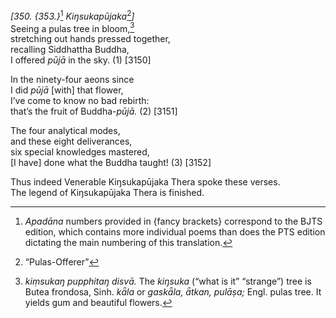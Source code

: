 *\[350. {353.}*[^1] *Kiŋsukapūjaka*[^2]*\]*  
Seeing a pulas tree in bloom,[^3]  
stretching out hands pressed together,  
recalling Siddhattha Buddha,  
I offered *pūjā* in the sky. (1) \[3150\]

In the ninety-four aeons since  
I did *pūjā* \[with\] that flower,  
I’ve come to know no bad rebirth:  
that’s the fruit of Buddha-*pūjā.* (2) \[3151\]

The four analytical modes,  
and these eight deliverances,  
six special knowledges mastered,  
\[I have\] done what the Buddha taught! (3) \[3152\]

Thus indeed Venerable Kiŋsukapūjaka Thera spoke these verses.  
The legend of Kiŋsukapūjaka Thera is finished.  
[^1]: *Apadāna* numbers provided in {fancy brackets} correspond to the
    BJTS edition, which contains more individual poems than does the PTS
    edition dictating the main numbering of this translation.  
[^2]: “Pulas-Offerer”  
[^3]: *kiṃsukaŋ* *pupphitaŋ disvā.* The *kiŋsuka* (“what is it”
    “strange”) tree is Butea frondosa, Sinh. *kǟla* or *gaskǟla, ǟtkan,
    pulāṣa;* Engl. pulas tree. It yields gum and beautiful flowers.
